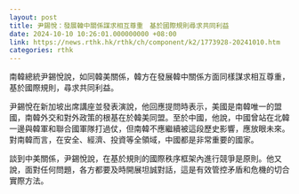 ```yaml
---
layout: post
title: 尹錫悅：發展韓中關係謀求相互尊重　基於國際規則尋求共同利益
date: 2024-10-10 10:26:01.000000000 +08:00
link: https://news.rthk.hk/rthk/ch/component/k2/1773928-20241010.htm
categories: rthk
---
```


南韓總統尹錫悅說，如同韓美關係，韓方在發展韓中關係方面同樣謀求相互尊重，基於國際規則，尋求共同利益。

尹錫悅在新加坡出席講座並發表演說，他回應提問時表示，美國是南韓唯一的盟國，南韓外交和對外政策的根基在於韓美同盟。至於中國，他說，中國曾站在北韓一邊與韓軍和聯合國軍隊打過仗，但南韓不應繼續被這段歷史影響，應放眼未來。對南韓而言，在安全、經濟、投資等全領域，中國都是非常重要的國家。

談到中美關係，尹錫悅說，在基於規則的國際秩序框架內進行競爭是原則。他又說，面對任何問題，各方都要及時開展坦誠對話，這是有效管控矛盾和危機的切合實際方法。
